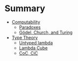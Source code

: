 # Summary

- [Computability](./Computability.md)
  - [Paradoxes]()
  - [Gödel, Church, and Turing]()
- [Type Theory]()
  - [Untyped lambda]()
  - [Lambda Cube]()
  - [CoC, CiC]()